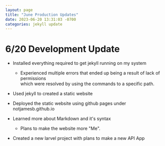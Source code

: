 ```yaml
---
layout: page
title: "June Production Updates"
date: 2023-06-20 13:31:03 -0700
categories: jekyll update
---
```



# **6/20 Development Update**

- Installed everything required to get jekyll running on my system

  - Experienced multiple errors that ended up being a result of lack of permissions  
    which were resolved by using the commands to a specific path.

- Used jekyll to created a static website
- Deployed the static website using github pages under notjamesb.github.io
- Learned more about Markdown and it's syntax

  - Plans to make the website more "Me".

- Created a new larvel project with plans to make a new API App